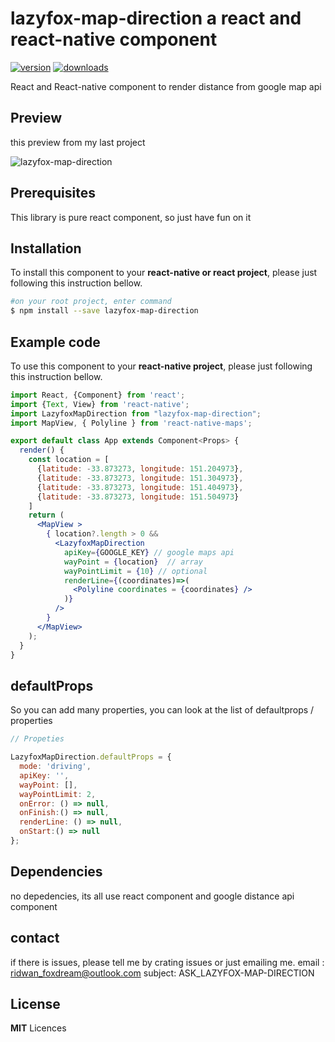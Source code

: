 # lazyfox-map-direction a react and react-native component

[![version](https://img.shields.io/npm/v/lazyfox-map-direction.svg)](https://www.npmjs.com/package/lazyfox-map-direction)
[![downloads](https://img.shields.io/npm/dy/lazyfox-map-direction.svg)](https://www.npmjs.com/package/lazyfox-map-direction)

React and React-native component to render distance from google map api

## Preview
this preview from my last project

![lazyfox-map-direction](https://github.com/foxdreamstudio/lazyfox-map-direction/blob/media/image/media/example.jpg)



## Prerequisites

This library is pure react component, so just have fun on it

## Installation

To install this component to your **react-native or react project**, please just following this instruction bellow.
```bash
#on your root project, enter command
$ npm install --save lazyfox-map-direction

```

## Example code

To use this component to your **react-native project**, please just following this instruction bellow.
```jsx
import React, {Component} from 'react';
import {Text, View} from 'react-native';
import LazyfoxMapDirection from "lazyfox-map-direction";
import MapView, { Polyline } from 'react-native-maps';

export default class App extends Component<Props> {
  render() {
    const location = [
      {latitude: -33.873273, longitude: 151.204973},
      {latitude: -33.873273, longitude: 151.304973},
      {latitude: -33.873273, longitude: 151.404973},
      {latitude: -33.873273, longitude: 151.504973}
    ]
    return (
      <MapView >
        { location?.length > 0 &&
          <LazyfoxMapDirection 
            apiKey={GOOGLE_KEY} // google maps api 
            wayPoint = {location}  // array
            wayPointLimit = {10} // optional
            renderLine={(coordinates)=>(
              <Polyline coordinates = {coordinates} />
            )} 
          />
        }
      </MapView>
    );
  }
}

```


## defaultProps

So you can add many properties, you can look at the list of defaultprops / properties

```jsx
// Propeties 

LazyfoxMapDirection.defaultProps = {
  mode: 'driving',
  apiKey: '',
  wayPoint: [],
  wayPointLimit: 2,
  onError: () => null,
  onFinish:() => null,
  renderLine: () => null,
  onStart:() => null
};

```

## Dependencies

no depedencies, its all use react component and google distance api component

## contact
if there is issues, please tell me  by crating issues or just emailing me.
email : ridwan_foxdream@outlook.com
subject: ASK_LAZYFOX-MAP-DIRECTION

## License

**MIT** Licences
